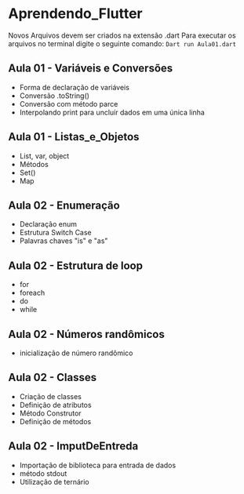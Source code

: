 # Aprendendo_Flutter

Novos Arquivos devem ser criados na extensão .dart
Para executar os arquivos no terminal digite o seguinte comando:
`Dart run Aula01.dart`

## Aula 01 - Variáveis e Conversões

- Forma de declaração de variáveis
- Conversão .toString()
- Conversão com método parce
- Interpolando print para uncluír dados em uma única linha

## Aula 01 - Listas_e_Objetos

- List, var, object
- Métodos
- Set()
- Map

## Aula 02 - Enumeração

- Declaração enum
- Estrutura Switch Case
- Palavras chaves "is" e "as"

## Aula 02 - Estrutura de loop

- for
- foreach
- do
- while

## Aula 02 - Números randômicos

- inicialização de número randômico

## Aula 02 - Classes

- Criação de classes
- Definição de atributos
- Método Construtor
- Definição de métodos

## Aula 02 - ImputDeEntreda

- Importação de biblioteca para entrada de dados
- método stdout
- Utilização de ternário